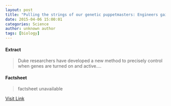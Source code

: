 ```yaml
---
layout: post
title: "Pulling the strings of our genetic puppetmasters: Engineers gain control of gene activity"
date: 2015-04-06 15:00:01
categories: Science
author: unknown author
tags: [biology]
---
```



#### Extract
>Duke researchers have developed a new method to precisely control when genes are turned on and active....

#### Factsheet
>factsheet unavailable

[Visit Link](http://phys.org/news347535983.html)


